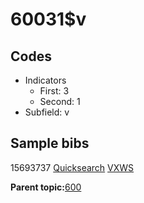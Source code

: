 # 60031$v

## Codes

-   Indicators
    -   First: 3
    -   Second: 1
-   Subfield: v

## Sample bibs

15693737 [Quicksearch](https://search.library.yale.edu/catalog/15693737) [VXWS](http://prodorbis.library.yale.edu:7014/vxws/GetHoldingsService?bibId=15693737)

**Parent topic:**[600](../../tags/600/600.md)

